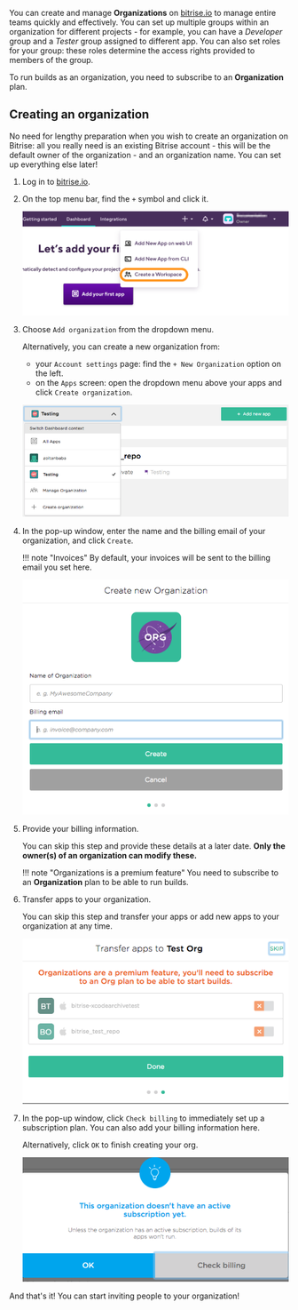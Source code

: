 You can create and manage __Organizations__ on [bitrise.io](https://www.bitrise.io) to manage entire teams quickly and effectively. You can set up multiple groups within an organization for different projects - for example, you can have a _Developer_ group and a _Tester_ group assigned to different app. You can also set roles for your group: these roles determine the access rights provided to members of the group.

To run builds as an organization, you need to subscribe to an __Organization__ plan.

## Creating an organization

No need for lengthy preparation when you wish to create an organization on Bitrise: all you really need is an existing Bitrise account - this will be the default owner of the organization - and an organization name. You can set up everything else later!

1. Log in to [bitrise.io](https://www.bitrise.io).

1. On the top menu bar, find the `+` symbol and click it.

    ![Screenshot](/img/team-management/organization/add-org.png)

1. Choose `Add organization` from the dropdown menu.

      Alternatively, you can create a new organization from:
      - your `Account settings` page: find the `+ New Organization` option on the left.
      - on the `Apps` screen: open the dropdown menu above your apps and click `Create organization`.

      ![Screenshot](/img/team-management/organization/add-org-apps.png)

1. In the pop-up window, enter the name and the billing email of your organization, and click `Create`.

    !!! note "Invoices"
        By default, your invoices will be sent to the billing email you set here.

    ![Screenshot](/img/team-management/organization/name-email-org.png)

1. Provide your billing information.

    You can skip this step and provide these details at a later date. __Only the owner(s) of an organization can modify these.__

    !!! note "Organizations is a premium feature"
        You need to subscribe to an __Organization__ plan to be able to run builds.

1. Transfer apps to your organization.

    You can skip this step and transfer your apps or add new apps to your organization at any time.

    ![Screenshot](/img/team-management/organization/transfer-apps-creation.png)

1.  In the pop-up window, click `Check billing` to immediately set up a subscription plan. You can also add your billing information here.

    Alternatively, click `OK` to finish creating your org.

    ![Screenshot](/img/team-management/organization/no-active-sub-yet.png)

And that's it! You can start inviting people to your organization!
